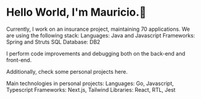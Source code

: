 # Hello World, I'm Mauricio.👋

Currently, I work on an insurance project, maintaining 70 applications. We are using the following stack:
Languages: Java and Javascript
Frameworks: Spring and Struts
SQL Database: DB2

I perform code improvements and debugging both on the back-end and front-end.

Additionally, check some personal projects here.

Main technologies in personal projects:
Languages: Go, Javascript, Typescript
Frameworks: Next.js, Tailwind
Libraries: React, RTL, Jest
